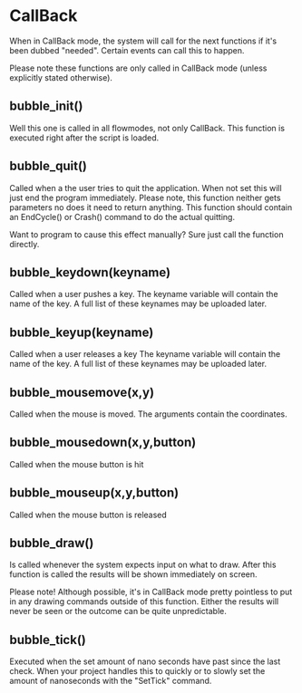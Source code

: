 # CallBack


When in CallBack mode, the system will call for the next functions if it's been dubbed "needed".
Certain events can call this to happen.

Please note these functions are only called in CallBack mode (unless explicitly stated otherwise).



## bubble_init()

Well this one is called in all flowmodes, not only CallBack. This function is executed right after the script is loaded.



## bubble_quit()

Called when a the user tries to quit the application.
When not set this will just end the program immediately.
Please note, this function neither gets parameters no does it need to return anything.
This function should contain an EndCycle() or Crash() command to do the actual quitting.

Want to program to cause this effect manually?
Sure just call the function directly.


## bubble_keydown(keyname)

Called when a user pushes a key.
The keyname variable will contain the name of the key.
A full list of these keynames may be uploaded later.

## bubble_keyup(keyname)

Called when a user releases a key
The keyname variable will contain the name of the key.
A full list of these keynames may be uploaded later.

## bubble_mousemove(x,y)

Called when the mouse is moved. The arguments contain the coordinates.

## bubble_mousedown(x,y,button)

Called when the mouse button is hit

## bubble_mouseup(x,y,button)

Called when the mouse button is released

## bubble_draw()

Is called whenever the system expects input on what to draw.
After this function is called the results will be shown immediately on screen.

Please note! Although possible, it's in CallBack mode pretty pointless to put in any drawing commands outside of this function.
Either the results will never be seen or the outcome can be quite unpredictable.

## bubble_tick()

Executed when the set amount of nano seconds have past since the last check.
When your project handles this to quickly or to slowly set the amount of nanoseconds with the "SetTick" command.
